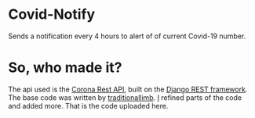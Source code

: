 # Covid-Notify
Sends a notification every 4 hours to alert of of current Covid-19 number.

# So, who made it?
The api used is the [Corona Rest API](https://corona-rest-api.herokuapp.com/Api/), built on the [Django REST framework](https://www.django-rest-framework.org/).
The base code was written by [traditionallimb](https://github.com/traditionallimb). [I](https://github.com/callumdisney) refined parts of the code and added more. That is the code uploaded here.
